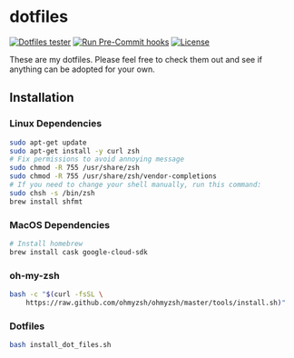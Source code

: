 # dotfiles

[![Dotfiles tester](https://github.com/l50/dotfiles/actions/workflows/main.yml/badge.svg)](https://github.com/l50/dotfiles/actions/workflows/main.yml)
[![Run Pre-Commit hooks](https://github.com/l50/dotfiles/actions/workflows/pre-commit.yaml/badge.svg)](https://github.com/l50/dotfiles/actions/workflows/pre-commit.yaml)
[![License](http://img.shields.io/:license-mit-blue.svg)](https://github.com/l50/dotfiles/blob/main/LICENSE)

These are my dotfiles. Please feel free to check them out
and see if anything can be adopted for your own.

## Installation

### Linux Dependencies

```bash
sudo apt-get update
sudo apt-get install -y curl zsh
# Fix permissions to avoid annoying message
sudo chmod -R 755 /usr/share/zsh
sudo chmod -R 755 /usr/share/zsh/vendor-completions
# If you need to change your shell manually, run this command:
sudo chsh -s /bin/zsh
brew install shfmt
```

### MacOS Dependencies

```bash
# Install homebrew
brew install cask google-cloud-sdk
```

### oh-my-zsh

```bash
bash -c "$(curl -fsSL \
    https://raw.github.com/ohmyzsh/ohmyzsh/master/tools/install.sh)"
```

### Dotfiles

```bash
bash install_dot_files.sh
```
